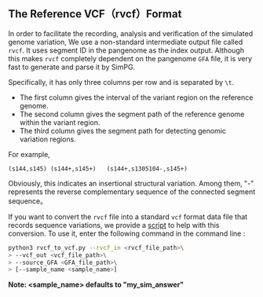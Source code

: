## The Reference VCF（rvcf）Format

In order to facilitate the recording, analysis and verification of the simulated genome variation, We use a non-standard intermediate output file called `rvcf`. It uses segment ID in the pangenome as the index output. Although this makes `rvcf` completely dependent on the pangenome `GFA` file, it is very fast to generate and parse it by SimPG. 

Specifically, it has only three columns per row and is separated by `\t`. 

- The first column gives the interval of the variant region on the reference genome.
- The second column gives the segment path of the reference genome within the variant region.
- The third column gives the segment path for detecting genomic variation regions.

For example, 

```
(s144,s145)	(s144+,s145+)	(s144+,s1305104-,s145+)
```

Obviously, this indicates an insertional structural variation. Among them, "-" represents the reverse complementary sequence of the connected segment sequence。

If you want to convert the `rvcf` file into a standard `vcf` format data file that records sequence variations, we provide a [script](../scripts/rvcf_to_vcf.py) to help with this conversion. To use it, enter the following command in the command line :

```bash 
python3 rvcf_to_vcf.py --rvcf_in <rvcf_file_path>\
> --vcf_out <vcf_file_path>\
> --source_GFA <GFA_file_path>\
> [--sample_name <sample_name>]
```

**Note: <sample_name> defaults to "my_sim_answer"**
